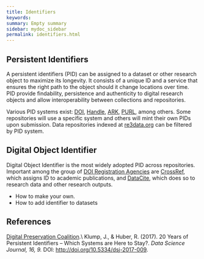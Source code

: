 ```yaml
---
title: Identifiers
keywords:
summary: Empty summary
sidebar: mydoc_sidebar
permalink: identifiers.html
---
```


## Persistent Identifiers

A persistent identifiers (PID) can be assigned to a dataset or other research object to maximize its longevity. It consists of a unique ID and a service that ensures the right path to the object should it change locations over time. PID provide findability, persistence and authenticity to digital research objects and allow interoperability between collections and repositories.

Various PID systems exist: [DOI](https://www.doi.org/), [Handle](http://www.handle.net/), [ARK](https://escholarship.org/uc/item/9p9863nc#main), [PURL](https://archive.org/services/purl/), among others. Some repositories will use a specific system and others will mint their own PIDs upon submission. Data repositories indexed at [re3data.org](https://www.re3data.org/) can be filtered by PID system.


## Digital Object Identifier
Digital Object Identifier is the most widely adopted PID across repositories. Important among the group of [DOI Registration Agencies](https://www.doi.org/registration_agencies) are [CrossRef](https://www.crossref.org/), which assigns ID to academic publications, and [DataCite](https://datacite.org/), which does so to research data and other research outputs.



-	How to make your own.<!--- is this possible?--->
-	How to add identifier to datasets


## References
[Digital Preservation Coalition](https://www.dpconline.org/).\\
Klump, J., & Huber, R. (2017). 20 Years of Persistent Identifiers – Which Systems are Here to Stay?. *Data Science Journal, 16, 9.* DOI: http://doi.org/10.5334/dsj-2017-009.
